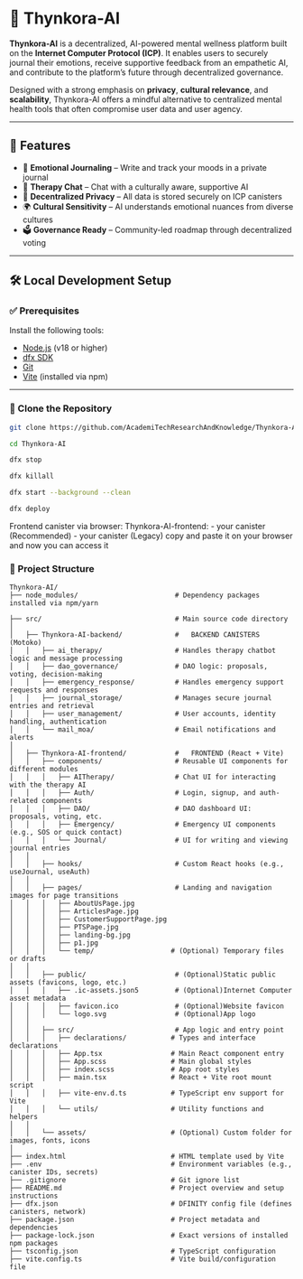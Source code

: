 # 🧠 Thynkora-AI

**Thynkora-AI** is a decentralized, AI-powered mental wellness platform built on the **Internet Computer Protocol (ICP)**. It enables users to securely journal their emotions, receive supportive feedback from an empathetic AI, and contribute to the platform’s future through decentralized governance.

Designed with a strong emphasis on **privacy**, **cultural relevance**, and **scalability**, Thynkora-AI offers a mindful alternative to centralized mental health tools that often compromise user data and user agency.

---

## 🚀 Features

- 📝 **Emotional Journaling** – Write and track your moods in a private journal  
- 🤖 **Therapy Chat** – Chat with a culturally aware, supportive AI  
- 🔐 **Decentralized Privacy** – All data is stored securely on ICP canisters  
- 🌍 **Cultural Sensitivity** – AI understands emotional nuances from diverse cultures  
- 🗳️ **Governance Ready** – Community-led roadmap through decentralized voting

---

## 🛠️ Local Development Setup

### ✅ Prerequisites

Install the following tools:

- [Node.js](https://nodejs.org/) (v18 or higher)
- [dfx SDK](https://internetcomputer.org/docs/current/developer-docs/setup/install/)
- [Git](https://git-scm.com/)
- [Vite](https://vitejs.dev/) (installed via npm)

---

### 📁 Clone the Repository

```bash
git clone https://github.com/AcademiTechResearchAndKnowledge/Thynkora-AI.git

cd Thynkora-AI

dfx stop

dfx killall

dfx start --background --clean

dfx deploy
```
Frontend canister via browser:
    Thynkora-AI-frontend:
      - your canister (Recommended)
      - your canister (Legacy)
copy and paste it on your browser and now  you can access it

### 📁 Project Structure
```
Thynkora-AI/
├── node_modules/                        # Dependency packages installed via npm/yarn

├── src/                                 # Main source code directory
│
│   ├── Thynkora-AI-backend/             #   BACKEND CANISTERS (Motoko)
│   │   ├── ai_therapy/                  # Handles therapy chatbot logic and message processing
│   │   ├── dao_governance/              # DAO logic: proposals, voting, decision-making
│   │   ├── emergency_response/          # Handles emergency support requests and responses
│   │   ├── journal_storage/             # Manages secure journal entries and retrieval
│   │   ├── user_management/             # User accounts, identity handling, authentication
│   │   └── mail_moa/                    # Email notifications and alerts 
│
│   ├── Thynkora-AI-frontend/            #   FRONTEND (React + Vite)
│   │   ├── components/                  # Reusable UI components for different modules
│   │   │   ├── AITherapy/               # Chat UI for interacting with the therapy AI
│   │   │   ├── Auth/                    # Login, signup, and auth-related components
│   │   │   ├── DAO/                     # DAO dashboard UI: proposals, voting, etc.
│   │   │   ├── Emergency/               # Emergency UI components (e.g., SOS or quick contact)
│   │   │   └── Journal/                 # UI for writing and viewing journal entries
│   │
│   │   ├── hooks/                       # Custom React hooks (e.g., useJournal, useAuth)
│   │
│   │   ├── pages/                       # Landing and navigation images for page transitions
│   │   │   ├── AboutUsPage.jpg
│   │   │   ├── ArticlesPage.jpg
│   │   │   ├── CustomerSupportPage.jpg
│   │   │   ├── PTSPage.jpg
│   │   │   ├── landing-bg.jpg
│   │   │   ├── p1.jpg
│   │   │   └── temp/                   # (Optional) Temporary files or drafts
│   │
│   │   ├── public/                      # (Optional)Static public assets (favicons, logo, etc.)
│   │   │   ├── .ic-assets.json5         # (Optional)Internet Computer asset metadata
│   │   │   ├── favicon.ico              # (Optional)Website favicon
│   │   │   └── logo.svg                 # (Optional)App logo
│   │
│   │   ├── src/                         # App logic and entry point
│   │   │   ├── declarations/           # Types and interface declarations
│   │   │   ├── App.tsx                 # Main React component entry
│   │   │   ├── App.scss                # Main global styles
│   │   │   ├── index.scss              # App root styles
│   │   │   ├── main.tsx                # React + Vite root mount script
│   │   │   ├── vite-env.d.ts           # TypeScript env support for Vite
│   │   │   └── utils/                  # Utility functions and helpers
│   │
│   │   └── assets/                     # (Optional) Custom folder for images, fonts, icons
│
├── index.html                          # HTML template used by Vite
├── .env                                # Environment variables (e.g., canister IDs, secrets)
├── .gitignore                          # Git ignore list
├── README.md                           # Project overview and setup instructions
├── dfx.json                            # DFINITY config file (defines canisters, network)
├── package.json                        # Project metadata and dependencies
├── package-lock.json                   # Exact versions of installed npm packages
├── tsconfig.json                       # TypeScript configuration
├── vite.config.ts                      # Vite build/configuration file
```

